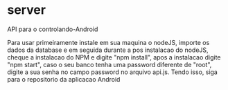 # server
API para o controlando-Android

Para usar primeiramente instale em sua maquina o nodeJS, importe os dados da database e em seguida durante a pos instalacao do nodeJS, cheque a instalacao do NPM e digite "npm install", apos a instalacao digite "npm start", caso o seu banco tenha uma password diferente de "root", digite a sua senha no campo password no arquivo api.js.
Tendo isso, siga para o repositorio da aplicacao Android
